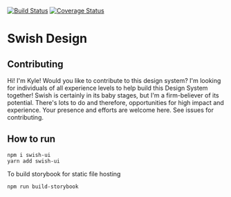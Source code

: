[![Build Status](https://travis-ci.com/krfong916/swish-components.svg?branch=main)](https://travis-ci.com/krfong916/swish-design)
[![Coverage Status](https://coveralls.io/repos/github/krfong916/swish-components/badge.svg?branch=main)](https://coveralls.io/github/krfong916/swish-design?branch=main)

# Swish Design

## Contributing

Hi! I'm Kyle! Would you like to contribute to this design system? I'm looking for individuals of all experience levels to help build this Design System together! Swish is certainly in its baby stages, but I'm a firm-believer of its potential. There's lots to do and therefore, opportunities for high impact and experience. Your presence and efforts are welcome here. See issues for contributing.

## How to run

```
npm i swish-ui
yarn add swish-ui 
```

To build storybook for static file hosting

```
npm run build-storybook
```
